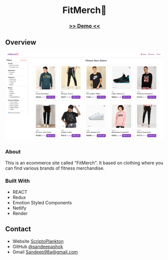<!-- Please update value in the {}  -->

<h1 align="center">FitMerch🛒</h1>

<div align="center">
  <h3>
    <a href="https://fitmerch.netlify.app/" target="_blank">
     >> Demo <<
    </a>   
  </h3>
</div>

<!-- OVERVIEW -->

## Overview

![screenshot](capture.png)

### About

This is an ecommerce site called "FitMerch". It based on clothing where you can find various brands of fitness merchandise.

### Built With

<!-- This section should list any major frameworks that you built your project using. Here are a few examples.-->

- REACT
- Redux
- Emotion Styled Components
- Netlify
- Render

## Contact

- Website [ScriptoPlankton](https://sandeep.netlify.app/)
- GitHub [@sandeepashok](https://github.com/sandeepashok)
- Gmail [Sandeep98a@gmail.com](sandeep98a@gmail.com)
